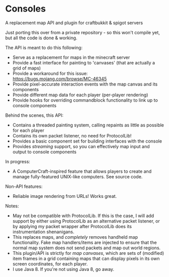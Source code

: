 # Consoles
A replacement map API and plugin for craftbukkit &amp; spigot servers

Just porting this over from a private repository - so this won't compile yet, but all the code is done & working.

The API is meant to do this following:

- Serve as a replacement for maps in the minecraft server
- Provide a fast interface for painting to 'canvases' (that are actually a grid of maps)
- Provide a workaround for this issue: https://bugs.mojang.com/browse/MC-46345
- Provide pixel-accurate interaction events with the map canvas and its components
- Provide different map data for each player (per-player rendering)
- Provide hooks for overriding commandblock functionality to link up to console components

Behind the scenes, this API:

- Contains a threaded painting system, calling repaints as little as possible for each player
- Contains its own packet listener, no need for ProtocolLib!
- Provides a basic component set for building interfaces with the console
- Provides _streaming_ support, so you can effectively map input and output to console components

In progress:

- A ComputerCraft-inspired feature that allows players to create and manage fully-featured UNIX-like computers. See source code.

Non-API features:

- Reliable image rendering from URLs! Works great.

Notes:
 - May not be compatible with ProtocolLib. If this is the case, I will add support by either using ProtocolLib as an alternative packet listener, or by applying my packet wrapper after ProtocolLib does its instrumentation shenanigans.
 - This replaces maps, and _completely_ removes handheld map functionality. Fake map handlers/items are injected to ensure that the normal map system does not send packets and map out world regions.
 - This plugin/API is strictly for _map canvases_, which are sets of (modified) item frames in a grid containing maps that can display pixels in its own screen coordinates, for each player.
 - I use Java 8. If you're not using Java 8, go away.
